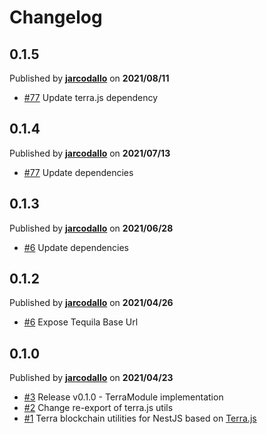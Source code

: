 # Changelog

## 0.1.5
Published by **[jarcodallo](https://github.com/jarcodallo)** on **2021/08/11**
- [#77](https://github.com/jarcodallo/nestjs-terra/pull/77) Update terra.js dependency

## 0.1.4
Published by **[jarcodallo](https://github.com/jarcodallo)** on **2021/07/13**
- [#77](https://github.com/jarcodallo/nestjs-terra/pull/77) Update dependencies

## 0.1.3
Published by **[jarcodallo](https://github.com/jarcodallo)** on **2021/06/28**
- [#6](https://github.com/jarcodallo/nestjs-terra/pull/60) Update dependencies

## 0.1.2
Published by **[jarcodallo](https://github.com/jarcodallo)** on **2021/04/26**
- [#6](https://github.com/jarcodallo/nestjs-terra/pull/6) Expose Tequila Base Url

## 0.1.0
Published by **[jarcodallo](https://github.com/jarcodallo)** on **2021/04/23**
- [#3](https://github.com/jarcodallo/nestjs-terra/pull/3) Release v0.1.0 - TerraModule implementation
- [#2](https://github.com/jarcodallo/nestjs-terra/pull/2) Change re-export of terra.js utils
- [#1](https://github.com/jarcodallo/nestjs-terra/pull/1) Terra blockchain utilities for NestJS based on [Terra.js](https://github.com/terra-project/terra.js)

